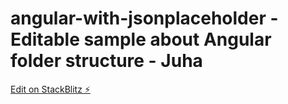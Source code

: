 # angular-with-jsonplaceholder - Editable sample about Angular folder structure - Juha

[Edit on StackBlitz ⚡️](https://stackblitz.com/edit/angular-with-jsonplaceholder-ufflpe)